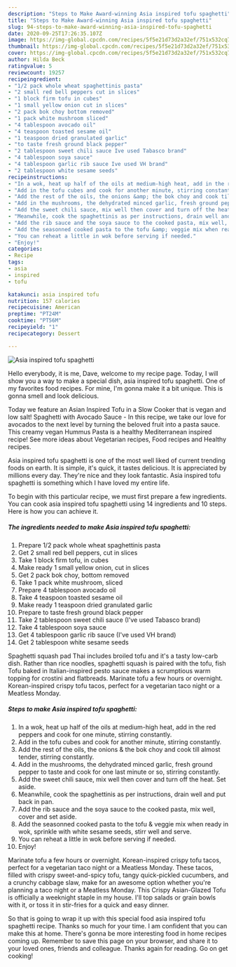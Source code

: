 ```yaml
---
description: "Steps to Make Award-winning Asia inspired tofu spaghetti"
title: "Steps to Make Award-winning Asia inspired tofu spaghetti"
slug: 94-steps-to-make-award-winning-asia-inspired-tofu-spaghetti
date: 2020-09-25T17:26:35.107Z
image: https://img-global.cpcdn.com/recipes/5f5e21d73d2a32ef/751x532cq70/asia-inspired-tofu-spaghetti-recipe-main-photo.jpg
thumbnail: https://img-global.cpcdn.com/recipes/5f5e21d73d2a32ef/751x532cq70/asia-inspired-tofu-spaghetti-recipe-main-photo.jpg
cover: https://img-global.cpcdn.com/recipes/5f5e21d73d2a32ef/751x532cq70/asia-inspired-tofu-spaghetti-recipe-main-photo.jpg
author: Hilda Beck
ratingvalue: 5
reviewcount: 19257
recipeingredient:
- "1/2 pack whole wheat spaghettinis pasta"
- "2 small red bell peppers cut in slices"
- "1 block firm tofu in cubes"
- "1 small yellow onion cut in slices"
- "2 pack bok choy bottom removed"
- "1 pack white mushroom sliced"
- "4 tablespoon avocado oil"
- "4 teaspoon toasted sesame oil"
- "1 teaspoon dried granulated garlic"
- "to taste fresh ground black pepper"
- "2 tablespoon sweet chili sauce Ive used Tabasco brand"
- "4 tablespoon soya sauce"
- "4 tablespoon garlic rib sauce Ive used VH brand"
- "2 tablespoon white sesame seeds"
recipeinstructions:
- "In a wok, heat up half of the oils at medium-high heat, add in the red peppers and cook for one minute, stirring constantly."
- "Add in the tofu cubes and cook for another minute, stirring constantly."
- "Add the rest of the oils, the onions &amp; the bok choy and cook till almost tender, stirring constantly."
- "Add in the mushrooms, the dehydrated minced garlic, fresh ground pepper to taste and cook for one last minute or so, stirring constantly."
- "Add the sweet chili sauce, mix well then cover and turn off the heat. Set aside."
- "Meanwhile, cook the spaghettinis as per instructions, drain well and put back in pan."
- "Add the rib sauce and the soya sauce to the cooked pasta, mix well, cover and set aside."
- "Add the seasonned cooked pasta to the tofu &amp; veggie mix when ready in wok, sprinkle with white sesame seeds, stirr well and serve."
- "You can reheat a little in wok before serving if needed."
- "Enjoy!"
categories:
- Recipe
tags:
- asia
- inspired
- tofu

katakunci: asia inspired tofu 
nutrition: 157 calories
recipecuisine: American
preptime: "PT24M"
cooktime: "PT56M"
recipeyield: "1"
recipecategory: Dessert

---
```



![Asia inspired tofu spaghetti](https://img-global.cpcdn.com/recipes/5f5e21d73d2a32ef/751x532cq70/asia-inspired-tofu-spaghetti-recipe-main-photo.jpg)

Hello everybody, it is me, Dave, welcome to my recipe page. Today, I will show you a way to make a special dish, asia inspired tofu spaghetti. One of my favorites food recipes. For mine, I'm gonna make it a bit unique. This is gonna smell and look delicious.

Today we feature an Asian Inspired Tofu in a Slow Cooker that is vegan and low salt! Spaghetti with Avocado Sauce - In this recipe, we take our love for avocados to the next level by turning the beloved fruit into a pasta sauce. This creamy vegan Hummus Pasta is a healthy Mediterranean inspired recipe! See more ideas about Vegetarian recipes, Food recipes and Healthy recipes.

Asia inspired tofu spaghetti is one of the most well liked of current trending foods on earth. It is simple, it's quick, it tastes delicious. It is appreciated by millions every day. They're nice and they look fantastic. Asia inspired tofu spaghetti is something which I have loved my entire life.


To begin with this particular recipe, we must first prepare a few ingredients. You can cook asia inspired tofu spaghetti using 14 ingredients and 10 steps. Here is how you can achieve it.

<!--inarticleads1-->

##### The ingredients needed to make Asia inspired tofu spaghetti:

1. Prepare 1/2 pack whole wheat spaghettinis pasta
1. Get 2 small red bell peppers, cut in slices
1. Take 1 block firm tofu, in cubes
1. Make ready 1 small yellow onion, cut in slices
1. Get 2 pack bok choy, bottom removed
1. Take 1 pack white mushroom, sliced
1. Prepare 4 tablespoon avocado oil
1. Take 4 teaspoon toasted sesame oil
1. Make ready 1 teaspoon dried granulated garlic
1. Prepare to taste fresh ground black pepper
1. Take 2 tablespoon sweet chili sauce (I&#39;ve used Tabasco brand)
1. Take 4 tablespoon soya sauce
1. Get 4 tablespoon garlic rib sauce (I&#39;ve used VH brand)
1. Get 2 tablespoon white sesame seeds


Spaghetti squash pad Thai includes broiled tofu and it&#39;s a tasty low-carb dish. Rather than rice noodles, spaghetti squash is paired with the tofu, fish Tofu baked in Italian-inspired pesto sauce makes a scrumptious warm topping for crostini and flatbreads. Marinate tofu a few hours or overnight. Korean-inspired crispy tofu tacos, perfect for a vegetarian taco night or a Meatless Monday. 

<!--inarticleads2-->

##### Steps to make Asia inspired tofu spaghetti:

1. In a wok, heat up half of the oils at medium-high heat, add in the red peppers and cook for one minute, stirring constantly.
1. Add in the tofu cubes and cook for another minute, stirring constantly.
1. Add the rest of the oils, the onions &amp; the bok choy and cook till almost tender, stirring constantly.
1. Add in the mushrooms, the dehydrated minced garlic, fresh ground pepper to taste and cook for one last minute or so, stirring constantly.
1. Add the sweet chili sauce, mix well then cover and turn off the heat. Set aside.
1. Meanwhile, cook the spaghettinis as per instructions, drain well and put back in pan.
1. Add the rib sauce and the soya sauce to the cooked pasta, mix well, cover and set aside.
1. Add the seasonned cooked pasta to the tofu &amp; veggie mix when ready in wok, sprinkle with white sesame seeds, stirr well and serve.
1. You can reheat a little in wok before serving if needed.
1. Enjoy!


Marinate tofu a few hours or overnight. Korean-inspired crispy tofu tacos, perfect for a vegetarian taco night or a Meatless Monday. These tacos, filled with crispy sweet-and-spicy tofu, tangy quick-pickled cucumbers, and a crunchy cabbage slaw, make for an awesome option whether you&#39;re planning a taco night or a Meatless Monday. This Crispy Asian-Glazed Tofu is officially a weeknight staple in my house. I&#39;ll top salads or grain bowls with it, or toss it in stir-fries for a quick and easy dinner. 

So that is going to wrap it up with this special food asia inspired tofu spaghetti recipe. Thanks so much for your time. I am confident that you can make this at home. There's gonna be more interesting food in home recipes coming up. Remember to save this page on your browser, and share it to your loved ones, friends and colleague. Thanks again for reading. Go on get cooking!
